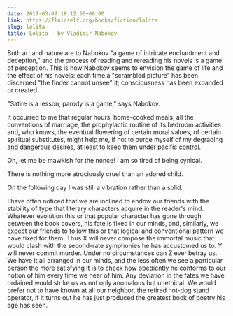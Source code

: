 ```yaml
---
date: 2017-03-07 18:12:56+00:00
link: https://fluidself.org/books/fiction/lolita
slug: lolita
title: Lolita - by Vladimir Nabokov
---
```


Both art and nature are to Nabokov "a game of intricate enchantment and deception," and the process of reading and rereading his novels is a game of perception. This is how Nabokov seems to envision the game of life and the effect of his novels: each time a "scrambled picture" has been discerned "the finder cannot unsee" it; consciousness has been expanded or created.

"Satire is a lesson, parody is a game," says Nabokov.

It occurred to me that regular hours, home-cooked meals, all the conventions of marriage, the prophylactic routine of its bedroom activities and, who knows, the eventual flowering of certain moral values, of certain spiritual substitutes, might help me, if not to purge myself of my degrading and dangerous desires, at least to keep them under pacific control.

Oh, let me be mawkish for the nonce! I am so tired of being cynical.

There is nothing more atrociously cruel than an adored child.

On the following day I was still a vibration rather than a solid.

I have often noticed that we are inclined to endow our friends with the stability of type that literary characters acquire in the reader's mind. Whatever evolution this or that popular character has gone through between the book covers, his fate is fixed in our minds, and, similarly, we expect our friends to follow this or that logical and conventional pattern we have fixed for them. Thus X will never compose the immortal music that would clash with the second-rate symphonies he has accustomed us to. Y will never commit murder. Under no circumstances can Z ever betray us. We have it all arranged in our minds, and the less often we see a particular person the more satisfying it is to check how obediently he conforms to our notion of him every time we hear of him. Any deviation in the fates we have ordained would strike us as not only anomalous but unethical. We would prefer not to have known at all our neighbor, the retired hot-dog stand operator, if it turns out he has just produced the greatest book of poetry his age has seen.
